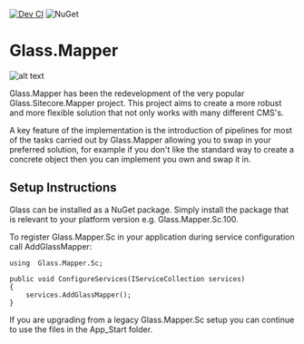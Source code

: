 
[![Dev CI](https://github.com/mikeedwards83/Glass.Mapper/workflows/Dev%20CI/badge.svg?branch=develop)](https://github.com/mikeedwards83/Glass.Mapper/actions?query=workflow%3A%22Dev+CI%22)  ![NuGet](https://img.shields.io/nuget/v/Glass.Mapper.Sc.100)

Glass.Mapper
============  
  
![alt text](http://glass.lu/-/media/Images/Common/Horizon-Bordered-BlazeOrange-250b3fb.png?h=250&w=250&la=en&hash=EE06CAB08F72FA2AFE420EBB41BC60015BC139A4 "Glass logo")
  
Glass.Mapper has been the redevelopment of the very popular Glass.Sitecore.Mapper project. This project aims to create a more robust and more flexible solution that not only works with many different CMS's.

A key feature of the implementation is the introduction of pipelines for most of the tasks carried out by Glass.Mapper allowing you to swap in your preferred solution, for example if you don't like the standard way to create a concrete object then you can implement you own and swap it in.

## Setup Instructions
Glass can be installed as a NuGet package. Simply install the package that is relevant to your platform version e.g. Glass.Mapper.Sc.100. 

To register Glass.Mapper.Sc in your application during service configuration call AddGlassMapper:

    using  Glass.Mapper.Sc;

    public void ConfigureServices(IServiceCollection services)
    {
        services.AddGlassMapper();
    }

If you are upgrading from a legacy Glass.Mapper.Sc setup you can continue to use the files in the App_Start folder.
